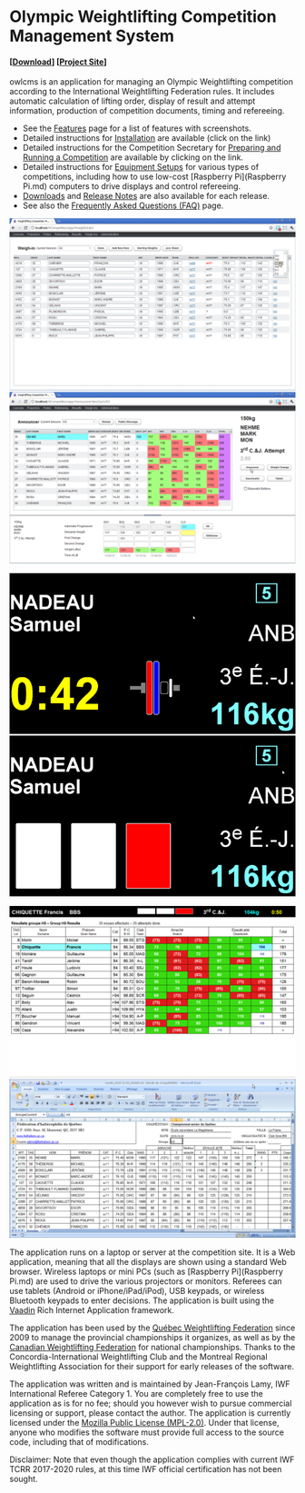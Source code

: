# Olympic Weightlifting Competition Management System

#### [[Download](https://sourceforge.net/projects/owlcms2/)] [[Project Site](https://sourceforge.net/projects/owlcms2/)]

owlcms is an application for managing an Olympic Weightlifting competition according to the International Weightlifting Federation rules. It includes automatic calculation of lifting order, display of result and attempt information, production of competition documents, timing and refereeing.


* See the [Features](Screenshots.md) page for a list of features with screenshots.
* Detailed instructions for [Installation](Setup.md) are available (click on the link)
* Detailed instructions for the Competition Secretary for [Preparing and Running a Competition](Running.md) are available by clicking on the link. 
* Detailed instructions for [Equipment Setups](Setup.md#Equipment_Setup) for various types of competitions, including how to use low-cost [Raspberry Pi](Raspberry Pi.md) computers to drive displays and control refereeing.
* [Downloads](https://sourceforge.net/projects/owlcms2/files/) and [Release Notes](ReleaseNotes.md) are also available for each release.
* See also the [Frequently Asked Questions (FAQ)](FAQ.md) page.

![Weigh-in](img/Weighin.png)
![Announcer](img/Announcer.png)

![Attempt Board](img/AttemptBoard.png)
![Decision](img/AttemptBoardDecision.png)

![Result Board](img/ResultBoard.png)
![Excel Results](img/SessionResults.png)

The application runs on a laptop or server at the competition site. It is a Web application, meaning that all the displays are shown using a standard Web browser. Wireless laptops or mini PCs (such as [Raspberry Pi](Raspberry Pi.md) are used to drive the various projectors or monitors. Referees can use tablets (Android or iPhone/iPad/iPod), USB keypads, or wireless Bluetooth keypads to enter decisions. The application is built using the [Vaadin](http://vaadin.com) Rich Internet Application framework. 

The application has been used by the [Québec Weightlifting Federation](http://www.fedhaltero.qc.ca) since 2009 to manage the provincial championships it organizes, as well as by the [Canadian Weightlifting Federation](http://www.halterophiliecanada.ca/accueil_en.html) for national championships. Thanks to the Concordia-International Weightlifting Club and the Montreal Regional Weightlifting Association for their support for early releases of the software. 

The application was written and is maintained by Jean-François Lamy, IWF International Referee Category 1. You are completely free to use the application as is for no fee; should you however wish to pursue commercial licensing or support, please contact the author. The application is currently licensed under the [Mozilla Public License (MPL-2.0)](http://mozilla.org/MPL/2.0/). Under that license, anyone who modifies the software must provide full access to the source code, including that of modifications. 

Disclaimer: Note that even though the application complies with current IWF TCRR 2017-2020 rules, at this time IWF official certification has not been sought. 
